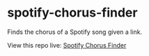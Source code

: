 # spotify-chorus-finder
Finds the chorus of a Spotify song given a link.

View this repo live: [Spotify Chorus Finder]([https://spotifychorusfinder.onrender.com/](https://spotifychorusfinder.onrender.com/)https://spotifychorusfinder.onrender.com/)
